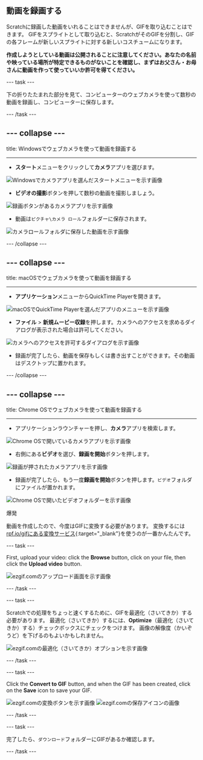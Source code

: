 ## 動画を録画する

Scratchに録画した動画をいれることはできませんが、GIFを取り込むことはできます。 GIFをスプライトとして取り込むと、ScratchがそのGIFを分割し、GIFの各フレームが新しいスプライトに対する新しいコスチュームになります。

**作成しようとしている動画は公開されることに注意してください。あなたの名前や映っている場所が特定できるものがないことを確認し、まずはお父さん・お母さんに動画を作って使っていいか許可を得てください。**

--- task ---

下の折りたたまれた部分を見て、コンピューターのウェブカメラを使って数秒の動画を録画し、コンピューターに保存します。

--- /task ---

--- collapse ---
---

title: Windowsでウェブカメラを使って動画を録画する

---
- **スタート**メニューをクリックして**カメラ**アプリを選びます。

![Windowsでカメラアプリを選んだスタートメニューを示す画像](images/camera-app.png)

- **ビデオの撮影**ボタンを押して数秒の動画を撮影しましょう。

![録画ボタンがあるカメラアプリを示す画像](images/record-win.png)

- 動画は`ピクチャ\カメラ ロール`フォルダーに保存されます。

![カメラロールフォルダに保存した動画を示す画像](images/camera-roll.png)


--- /collapse ---

--- collapse ---
---

title: macOSでウェブカメラを使って動画を録画する

---
- **アプリケーション**メニューからQuickTime Playerを開きます。

![macOSでQuickTime Playerを選んだアプリのメニューを示す画像](images/quicktime.png)

- **ファイル** > **新規ムービー収録**を押します。カメラへのアクセスを求めるダイアログが表示された場合は許可してください。

![カメラへのアクセスを許可するダイアログを示す画像](images/allow_cam_macOS.png)

- 録画が完了したら、動画を保存もしくは書き出すことができます。その動画はデスクトップに置かれます。


--- /collapse ---

--- collapse ---
---

title: Chrome OSでウェブカメラを使って動画を録画する

---

- アプリケーションラウンチャーを押し、**カメラ**アプリを検索します。

![Chrome OSで開いているカメラアプリを示す画像](images/opencamera.png)

- 右側にある**ビデオ**を選び、**録画を開始**ボタンを押します。

![録画が押されたカメラアプリを示す画像](images/hitrecord.png)

- 録画が完了したら、もう一度**録画を開始**ボタンを押します。`ビデオ`フォルダにファイルが置かれます。

![Chrome OSで開いたビデオフォルダーを示す画像](images/videosfolder.png)

爆発

動画を作成したので、今度はGIFに変換する必要があります。 変換するには[rpf.io/gifにある変換サービス](https://rpf.io/gif){:target="_blank"}を使うのが一番かんたんです。

--- task ---

First, upload your video: click the **Browse** button, click on your file, then click the **Upload video** button.

![ezgif.comのアップロード画面を示す画像](images/ezgif-upload.png)

--- /task ---

--- task ---

Scratchでの処理をちょっと速くするために、GIFを最適化（さいてきか）する必要があります。 最適化（さいてきか）するには、**Optimize**（最適化（さいてきか）する）チェックボックスにチェックをつけます。 画像の解像度（かいぞうど）を下げるのもよいかもしれません。

![ezgif.comの最適化（さいてきか）オプションを示す画像](images/optimise-gif.png)

--- /task ---

--- task ---

Click the **Convert to GIF** button, and when the GIF has been created, click on the **Save** icon to save your GIF.

![ezgif.comの変換ボタンを示す画像](images/convert_btn.png) ![ezgif.comの保存アイコンの画像](images/save_icon.png)

--- /task ---


--- task ---

完了したら、`ダウンロード`フォルダーにGIFがあるか確認します。

--- /task ---




